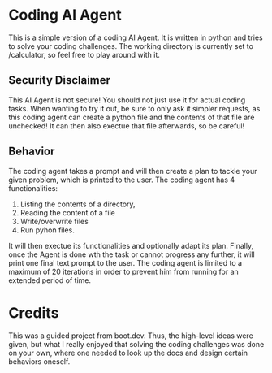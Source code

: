 # Coding AI Agent
This is a simple version of a coding AI Agent. It is written in python and tries to solve your coding challenges. The working directory is currently set to /calculator, so feel free to play around with it. 

## Security Disclaimer

This AI Agent is not secure! You should not just use it for actual coding tasks. When wanting to try it out, be sure to only ask it simpler requests, as this coding agent can create a python file and the contents of that file are unchecked! It can then also exectue that file afterwards, so be careful! 


## Behavior
The coding agent takes a prompt and will then create a plan to tackle your given problem, which is printed to the user. The coding agent has 4 functionalities: 
1. Listing the contents of a directory, 
2. Reading the content of a file
3. Write/overwrite files
4. Run pyhon files. 

It will then exectue its functionalities and optionally adapt its plan. Finally, once the Agent is done wth the task or cannot progress any further, it will print one final text prompt to the user. The coding agent is limited to a maximum of 20 iterations in order to prevent him from running for an extended period of time. 

# Credits
This was a guided project from boot.dev. Thus, the high-level ideas were given, but what I really enjoyed that solving the coding challenges was done on your own, where one needed to look up the docs and design certain behaviors oneself. 
